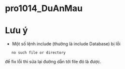 # pro1014_DuAnMau
# Lưu ý
- Một số lệnh include (thường là include Database) bị lỗi 
```
   no such file or directory
```
để fix lỗi thì sửa lại đường dẫn tới file đó là được.
